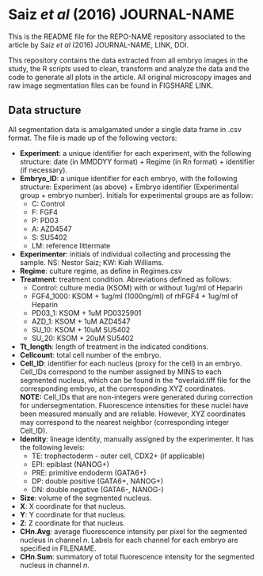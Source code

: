 # Saiz *et al* (2016) JOURNAL-NAME

This is the README file for the REPO-NAME repository associated to the article by Saiz *et al* (2016) JOURNAL-NAME, LINK, DOI.

This repository contains the data extracted from all embryo images in the study, the R scripts used to clean, transform and analyze the data and the code to generate all plots in the article.
All original microscopy images and raw image segmentation files can be found in FIGSHARE LINK.

## Data structure

All segmentation data is amalgamated under a single data frame in .csv format. The file is made up of the following vectors:
- **Experiment**: a unique identifier for each experiment, with the following structure: date (in MMDDYY format) + Regime (in R*n* format) + identifier (if necessary).
- **Embryo_ID**: a unique identifier for each embryo, with the following structure: Experiment (as above) + Embryo identifier (Experimental group + embryo number). Initials for experimental groups are as follow:
	* C: Control
	* F: FGF4
	* P: PD03
	* A: AZD4547
	* S: SU5402
	* LM: reference littermate
- **Experimenter**: initials of individual collecting and processing the sample. NS: Nestor Saiz; KW: Kiah Williams.
- **Regime**: culture regime, as define in Regimes.csv
- **Treatment**: treatment condition. Abreviations defined as follows:
	* Control: culture media (KSOM) with or without 1ug/ml of Heparin
	* FGF4_1000: KSOM + 1ug/ml (1000ng/ml)  of rhFGF4 + 1ug/ml of Heparin
	* PD03_1: KSOM + 1uM PD0325901
	* AZD_1: KSOM + 1uM AZD4547
	* SU_10: KSOM + 10uM SU5402
	* SU_20: KSOM + 20uM SU5402
- **Tt_length**: length of treatment in the indicated conditions.
- **Cellcount**: total cell number of the embryo.
- **Cell_ID**: identifier for each nucleus (proxy for the cell) in an embryo. Cell_IDs correspond to the number assigned by MINS to each segmented nucleus, which can be found in the *overlaid.tiff file for the corresponding embryo, at the corresponding XYZ coordinates.  
**NOTE:** Cell_IDs that are non-integers were generated during correction for undersegmentation. Fluorescence intensities for these nuclei have been measured manually and are reliable. However, XYZ coordinates may correspond to the nearest neighbor (corresponding integer Cell_ID).
- **Identity**: lineage identity, manually assigned by the experimenter. It has the following levels:
	* TE: trophectoderm - outer cell, CDX2+ (if applicable)
	* EPI: epiblast (NANOG+)
	* PRE: primitive endoderm (GATA6+)
	* DP: double positive (GATA6+, NANOG+)
	* DN: double negative (GATA6-, NANOG-)
- **Size**: volume of the segmented nucleus.
- **X**: X coordinate for that nucleus.
- **Y**: Y coordinate for that nucleus.
- **Z**: Z coordinate for that nucleus.
- **CH*n*.Avg**: average fluorescence intensity per pixel for the segmented nucleus in channel *n*. Labels for each channel for each embryo are specified in FILENAME.
- **CH*n*.Sum**: summatory of total fluorescence intensity for the segmented nucleus in channel *n*.
